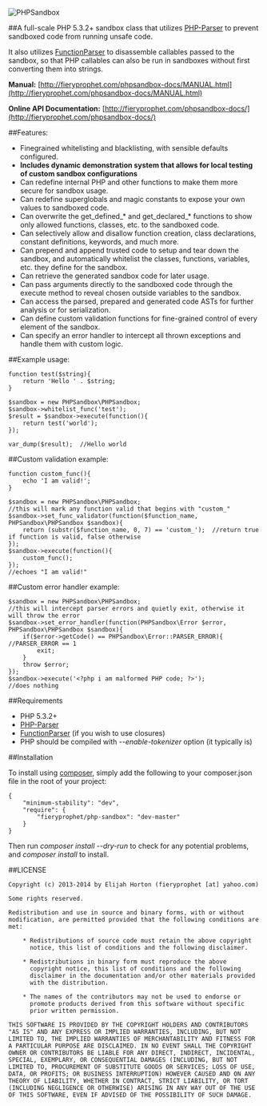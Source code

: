 ![PHPSandbox](http://www.fieryprophet.com/frontend/files/userfiles/images/phpsandbox-logo.png)

##A full-scale PHP 5.3.2+ sandbox class that utilizes [PHP-Parser](https://github.com/nikic/PHP-Parser) to prevent sandboxed code from running unsafe code.

It also utilizes [FunctionParser](https://github.com/jeremeamia/FunctionParser) to disassemble callables passed to the sandbox, so that PHP callables can also be run in sandboxes without first converting them into strings.

**Manual:** [http://fieryprophet.com/phpsandbox-docs/MANUAL.html](http://fieryprophet.com/phpsandbox-docs/MANUAL.html)

**Online API Documentation:** [http://fieryprophet.com/phpsandbox-docs/](http://fieryprophet.com/phpsandbox-docs/)

##Features:

- Finegrained whitelisting and blacklisting, with sensible defaults configured.
- **Includes dynamic demonstration system that allows for local testing of custom sandbox configurations**
- Can redefine internal PHP and other functions to make them more secure for sandbox usage.
- Can redefine superglobals and magic constants to expose your own values to sandboxed code.
- Can overwrite the get_defined_* and get_declared_* functions to show only allowed functions, classes, etc. to the sandboxed code.
- Can selectively allow and disallow function creation, class declarations, constant definitions, keywords, and much more.
- Can prepend and append trusted code to setup and tear down the sandbox, and automatically whitelist the classes, functions, variables, etc. they define for the sandbox.
- Can retrieve the generated sandbox code for later usage.
- Can pass arguments directly to the sandboxed code through the execute method to reveal chosen outside variables to the sandbox.
- Can access the parsed, prepared and generated code ASTs for further analysis or for serialization.
- Can define custom validation functions for fine-grained control of every element of the sandbox.
- Can specify an error handler to intercept all thrown exceptions and handle them with custom logic.

##Example usage:

    function test($string){
        return 'Hello ' . $string;
    }

    $sandbox = new PHPSandbox\PHPSandbox;
    $sandbox->whitelist_func('test');
    $result = $sandbox->execute(function(){
        return test('world');
    });

    var_dump($result);  //Hello world

##Custom validation example:

    function custom_func(){
        echo 'I am valid!';
    }

    $sandbox = new PHPSandbox\PHPSandbox;
    //this will mark any function valid that begins with "custom_"
    $sandbox->set_func_validator(function($function_name, PHPSandbox\PHPSandbox $sandbox){
        return (substr($function_name, 0, 7) == 'custom_');  //return true if function is valid, false otherwise
    });
    $sandbox->execute(function(){
        custom_func();
    });
    //echoes "I am valid!"

##Custom error handler example:

    $sandbox = new PHPSandbox\PHPSandbox;
    //this will intercept parser errors and quietly exit, otherwise it will throw the error
    $sandbox->set_error_handler(function(PHPSandbox\Error $error, PHPSandbox\PHPSandbox $sandbox){
        if($error->getCode() == PHPSandbox\Error::PARSER_ERROR){ //PARSER_ERROR == 1
            exit;
        }
        throw $error;
    });
    $sandbox->execute('<?php i am malformed PHP code; ?>');
    //does nothing

##Requirements

- PHP 5.3.2+
- [PHP-Parser](https://github.com/nikic/PHP-Parser)
- [FunctionParser](https://github.com/jeremeamia/FunctionParser) (if you wish to use closures)
- PHP should be compiled with *--enable-tokenizer* option (it typically is)

##Installation

To install using [composer](http://getcomposer.org/), simply add the following to your composer.json file in the root of your project:

    {
        "minimum-stability": "dev",
        "require": {
            "fieryprophet/php-sandbox": "dev-master"
        }
    }

Then run *composer install --dry-run* to check for any potential problems, and *composer install* to install.

##LICENSE

    Copyright (c) 2013-2014 by Elijah Horton (fieryprophet [at] yahoo.com)

    Some rights reserved.

    Redistribution and use in source and binary forms, with or without
    modification, are permitted provided that the following conditions are
    met:

        * Redistributions of source code must retain the above copyright
          notice, this list of conditions and the following disclaimer.

        * Redistributions in binary form must reproduce the above
          copyright notice, this list of conditions and the following
          disclaimer in the documentation and/or other materials provided
          with the distribution.

        * The names of the contributors may not be used to endorse or
          promote products derived from this software without specific
          prior written permission.

    THIS SOFTWARE IS PROVIDED BY THE COPYRIGHT HOLDERS AND CONTRIBUTORS
    "AS IS" AND ANY EXPRESS OR IMPLIED WARRANTIES, INCLUDING, BUT NOT
    LIMITED TO, THE IMPLIED WARRANTIES OF MERCHANTABILITY AND FITNESS FOR
    A PARTICULAR PURPOSE ARE DISCLAIMED. IN NO EVENT SHALL THE COPYRIGHT
    OWNER OR CONTRIBUTORS BE LIABLE FOR ANY DIRECT, INDIRECT, INCIDENTAL,
    SPECIAL, EXEMPLARY, OR CONSEQUENTIAL DAMAGES (INCLUDING, BUT NOT
    LIMITED TO, PROCUREMENT OF SUBSTITUTE GOODS OR SERVICES; LOSS OF USE,
    DATA, OR PROFITS; OR BUSINESS INTERRUPTION) HOWEVER CAUSED AND ON ANY
    THEORY OF LIABILITY, WHETHER IN CONTRACT, STRICT LIABILITY, OR TORT
    (INCLUDING NEGLIGENCE OR OTHERWISE) ARISING IN ANY WAY OUT OF THE USE
    OF THIS SOFTWARE, EVEN IF ADVISED OF THE POSSIBILITY OF SUCH DAMAGE.